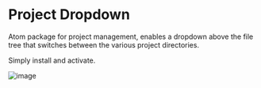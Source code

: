 # Project Dropdown
Atom package for project management, enables a dropdown above the file tree that switches between the various project directories.

Simply install and activate.

![image](http://glenntaylor.co.uk/project-dropdown-screenshot-2.png)
